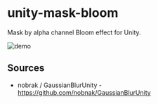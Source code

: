unity-mask-bloom
=================

Mask by alpha channel Bloom effect for Unity.

![demo](https://raw.githubusercontent.com/mattatz/unity-mask-bloom/master/Captures/MaskBloom.png)

## Sources

- nobrak / GaussianBlurUnity - https://github.com/nobnak/GaussianBlurUnity 
